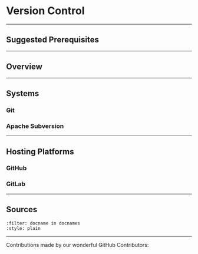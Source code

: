 # Version Control

---

## Suggested Prerequisites

---

## Overview

---

## Systems

### Git

### Apache Subversion

---

## Hosting Platforms

### GitHub

### GitLab

---

## Sources

```{bibliography} references.bib
:filter: docname in docnames
:style: plain
```

---

Contributions made by our wonderful GitHub Contributors: 